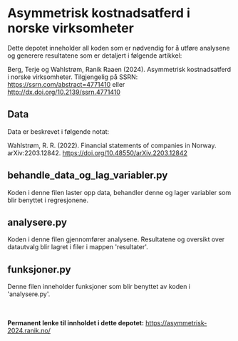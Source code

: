 # Asymmetrisk kostnadsatferd i norske virksomheter

Dette depotet inneholder all koden som er nødvendig for å utføre analysene og generere resultatene som er detaljert i følgende artikkel:

Berg, Terje og Wahlstrøm, Ranik Raaen (2024). Asymmetrisk kostnadsatferd i norske virksomheter. Tilgjengelig på SSRN: https://ssrn.com/abstract=4771410 eller http://dx.doi.org/10.2139/ssrn.4771410

## Data
Data er beskrevet i følgende notat:

Wahlstrøm, R. R. (2022). Financial statements of companies in Norway. arXiv:2203.12842. https://doi.org/10.48550/arXiv.2203.12842

## behandle_data_og_lag_variabler.py
Koden i denne filen laster opp data, behandler denne og lager variabler som blir benyttet i regresjonene.

## analysere.py
Koden i denne filen gjennomfører analysene. Resultatene og oversikt over datautvalg blir lagret i filer i mappen 'resultater'.

## funksjoner.py
Denne filen inneholder funksjoner som blir benyttet av koden i 'analysere.py'.

<br/><br/>
**Permanent lenke til innholdet i dette depotet:** https://asymmetrisk-2024.ranik.no/

